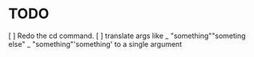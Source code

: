 # TODO

[ ] Redo the cd command.
[ ] translate args like
_ "something""someting else"
_ "something"'something'
to a single argument
